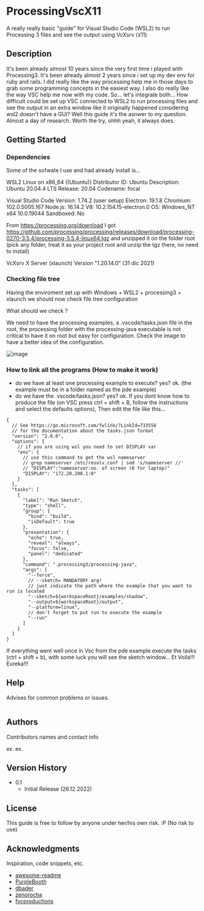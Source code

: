 # ProcessingVscX11

A really really basic "guide" for Visual Studio Code (WSL2) to run Processing 3 files and see the output using VcXsrv (x11)

## Description

It's been already almost 10 years since the very first time i played with Processing3.
It's been already almost 2 years since i set up my dev env for ruby and rails.
I did really like the way processing help me in those days to grab some programming concepts in the easiest way.
I also do really like the way VSC help me now with my code.
So... let's integrate both... 
How difficult could be set up VSC connected to WSL2 to run processing files and see the output in an extra window
like it originally happened considering wsl2 doesn't have a GUI?
Well this guide it's the asnwer to my question.
Almost a day of research.
Worth the try, ohhh yeah, it always does.

## Getting Started

### Dependencies
Some of the sofwate I use and had already install is...

WSL2
Linux on x86_64 ((Ubuntu))
Distributor ID: Ubuntu
Description:    Ubuntu 20.04.4 LTS
Release:        20.04
Codename:       focal

Visual Studio Code
Version: 1.74.2 (user setup)
Electron: 19.1.8
Chromium: 102.0.5005.167
Node.js: 16.14.2
V8: 10.2.154.15-electron.0
OS: Windows_NT x64 10.0.19044
Sandboxed: No

From https://processing.org/download I got 
https://github.com/processing/processing/releases/download/processing-0270-3.5.4/processing-3.5.4-linux64.tgz
and unzipped it on the folder root
(pick any folder, treat it as your project root and unzip the tgz there, no need to install)

VcXsrv X Server (xlaunch)
Version "1.20.14.0" (31 dic 2021)

### Checking file tree

Having the enviroment set up with Windows + WSL2 + processing3 + xlaunch
we should  now check file tree configuration

What should we check ?

We need to have the processing examples, a .vscode/tasks.json file in the root, 
the processing folder with the processing-java executable is not critical to have it on root but easy for configuration.
Check the image to have a better idea of the configuration.

![image](https://user-images.githubusercontent.com/53477788/209586560-e076a5ac-53e0-4dc1-b8fd-c8269a309982.png)

### How to link all the programs (How to make it work)

* do we have at least one processing example to execute? yes? ok. (the example must be in a folder named as the  pde example)
* do we have the .vscode/tasks.json? yes? ok.
  If you dont know how to produce the file
  (on VSC press ctrl + shift + B,  follow the instructions and select the defaults options),
  Then edit the file like this...

```
{
  // See https://go.microsoft.com/fwlink/?LinkId=733558
  // for the documentation about the tasks.json format
  "version": "2.0.0",
  "options": {
    // if you are using wsl you need to set DISPLAY var
    "env": {
      // use this command to get the wsl nameserver
      // grep nameserver /etc/resolv.conf | sed 's/nameserver //'
      // "DISPLAY":"nameserver:no. of screen (0 for laptop)" 
      "DISPLAY": "172.20.208.1:0"
    }
  },
  "tasks": [
    {
      "label": "Run Sketch",
      "type": "shell",
      "group": {
        "kind": "build",
        "isDefault": true
      },
      "presentation": {
        "echo": true,
        "reveal": "always",
        "focus": false,
        "panel": "dedicated"
      },
      "command": ".processing3/processing-java",
      "args": [
        "--force",
        // --sketch= MANDATORY arg!
        // just indicate the path where the example that you want to run is located 
        "--sketch=${workspaceRoot}/examples/shadow",
        "--output=${workspaceRoot}/output",
        "--platform=linux",
        // don't forget to put run to execute the example
        "--run"
      ]
    }
  ]
}
```

If everything went well once in Vsc from the pde example execute the tasks (ctrl + shift + b), with some luck you will see the sketch window...
Et Voila!!! Eureka!!!

## Help

Advises for common problems or issues.
```
```

## Authors

Contributors names and contact info

ex.
ex. 

## Version History

* 0.1
    * Initial Release (26.12.2022)

## License

This guide is free to follow by anyone under her/his own risk. :P
(No risk to use)

## Acknowledgments

Inspiration, code snippets, etc.
* [awesome-readme](https://github.com/matiassingers/awesome-readme)
* [PurpleBooth](https://gist.github.com/PurpleBooth/109311bb0361f32d87a2)
* [dbader](https://github.com/dbader/readme-template)
* [zenorocha](https://gist.github.com/zenorocha/4526327)
* [fvcproductions](https://gist.github.com/fvcproductions/1bfc2d4aecb01a834b46)
